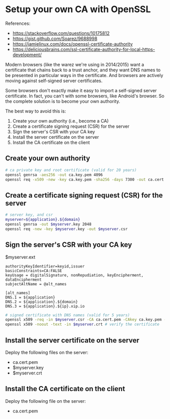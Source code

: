 # Setup your own CA with OpenSSL

References:
- https://stackoverflow.com/questions/10175812
- https://gist.github.com/Soarez/9688998
- https://jamielinux.com/docs/openssl-certificate-authority
- https://deliciousbrains.com/ssl-certificate-authority-for-local-https-development/

Modern browsers (like the warez we're using in 2014/2015) want a certificate that chains back to a trust anchor, and they want DNS names to be presented in particular ways in the certificate. And browsers are actively moving against self-signed server certificates.

Some browsers don't exactly make it easy to import a self-signed server certificate. In fact, you can't with some browsers, like Android's browser. So the complete solution is to become your own authority.

The best way to avoid this is:
1. Create your own authority (i.e., become a CA)
2. Create a certificate signing request (CSR) for the server
3. Sign the server's CSR with your CA key
4. Install the server certificate on the server
5. Install the CA certificate on the client

## Create your own authority

```bash
# ca private key and root certificate (valid for 20 years)
openssl genrsa -aes256 -out ca.key.pem 4096
openssl req -x509 -new -key ca.key.pem -sha256 -days 7300 -out ca.cert.pem
```

## Create a certificate signing request (CSR) for the server

```bash
# server key, and csr
myserver=${application}.${domain}
openssl genrsa -out $myserver.key 2048
openssl req -new -key $myserver.key -out $myserver.csr
```

## Sign the server's CSR with your CA key

$myserver.ext
```
authorityKeyIdentifier=keyid,issuer
basicConstraints=CA:FALSE
keyUsage = digitalSignature, nonRepudiation, keyEncipherment, dataEncipherment
subjectAltName = @alt_names

[alt_names]
DNS.1 = ${application}
DNS.2 = ${application}.${domain}
DNS.3 = ${application}.${ip}.xip.io
```

```bash
# signed certificate with DNS names (valid for 5 years)
openssl x509 -req -in $myserver.csr -CA ca.cert.pem -CAkey ca.key.pem -CAcreateserial -days 1825 -sha256 -extfile $myserver.ext -out $myserver.crt
openssl x509 -noout -text -in $myserver.crt # verify the certificate
```

## Install the server certificate on the server

Deploy the following files on the server:
- ca.cert.pem
- $myserver.key
- $myserver.crt

## Install the CA certificate on the client

Deploy the following file on the server:
- ca.cert.pem
